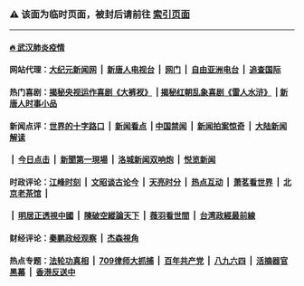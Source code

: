 ### ⚠️ 该面为临时页面，被封后请前往 [索引页面](../link4.md)

---

#### [🔥 武汉肺炎疫情](http://165.227.61.74:10000/videos/corona/)

#### 网站代理：[大纪元新闻网](http://165.227.61.74:10080/gb/) &nbsp;|&nbsp; [新唐人电视台](http://165.227.61.74:8808/gb/) &nbsp;|&nbsp; [网门](http://165.227.61.74:11000/) &nbsp;|&nbsp; [自由亚洲电台](http://165.227.61.74:9800/mandarin/) &nbsp;|&nbsp; [追查国际](http://165.227.61.74:10010/)

#### 热门喜剧：[揭秘央视运作喜剧《大裤衩》](http://165.227.61.74:10000/videos/res/big-shorts/) &nbsp;|&nbsp;[揭秘红朝乱象喜剧《雷人水浒》](http://165.227.61.74:10000/videos/res/OutlawsOfMarsh/) &nbsp;|&nbsp;[新唐人时事小品](http://165.227.61.74:10000/videos/res/comedy/)

#### 新闻点评：[世界的十字路口](http://165.227.61.74/tanghao/) &nbsp;|&nbsp; [新闻看点](http://165.227.61.74/news-insight/) &nbsp;|&nbsp;[中国禁闻](http://165.227.61.74/ntdtv-news/) &nbsp;|&nbsp; [新闻拍案惊奇](http://165.227.61.74/dayu/) &nbsp;|&nbsp; [大陆新闻解读](http://165.227.61.74/ntdtv-comedy/)
####   &nbsp;|&nbsp;  [今日点击](http://165.227.61.74/news-click/)  &nbsp;|&nbsp; [新聞第一現場](http://165.227.61.74/primary-scene/) &nbsp;|&nbsp; [洛城新闻双响炮](http://165.227.61.74/la-news/) &nbsp;|&nbsp; [悦览新闻](http://165.227.61.74/dingyue/)

#### 时政评论：[江峰时刻](http://165.227.61.74/today-in-history/) &nbsp;|&nbsp; [文昭谈古论今](http://165.227.61.74/wenzhao/) &nbsp;|&nbsp; [天亮时分](http://165.227.61.74/tianliang/) &nbsp;|&nbsp; [热点互动](http://165.227.61.74/ntdtv-rdhd/) &nbsp;|&nbsp; [萧茗看世界](http://165.227.61.74/simonegao/) &nbsp;|&nbsp; [北京老茶馆](http://165.227.61.74/teahouse/)  &nbsp;|&nbsp;  
####   &nbsp;|&nbsp;  [明居正透視中國](http://165.227.61.74/decoding-china/)  &nbsp;|&nbsp; [陳破空縱論天下](http://165.227.61.74/pokong/)  &nbsp;|&nbsp; [薇羽看世間](http://165.227.61.74/weiyu/)  &nbsp;|&nbsp; [台湾政經最前線](http://165.227.61.74/taiwan/)   

#### 财经评论：[秦鹏政经观察](http://165.227.61.74/qinpeng/) &nbsp;|&nbsp; [杰森視角 ](http://165.227.61.74/jason/)

#### 热点专题：[法轮功真相](http://165.227.61.74:10000/videos/truth.html) &nbsp;|&nbsp; [709律师大抓捕](http://165.227.61.74:10000/videos/709/) &nbsp;|&nbsp; [百年共产党](http://165.227.61.74:10000/videos/ccp.html) &nbsp;|&nbsp; [八九六四](http://165.227.61.74:10000/videos/88/)  &nbsp;|&nbsp; [活摘器官黑幕](http://165.227.61.74:10000/videos/res/Organs/)  &nbsp;|&nbsp; [香港反送中](http://165.227.61.74:10000/videos/res/hk/) 

<img src='http://gfw-breaker.win/link4.md' width='0px' height='0px'/>

